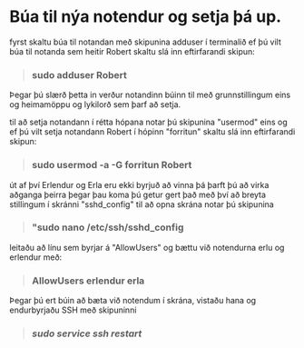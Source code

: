 # __Búa til nýa notendur og setja þá up__.

fyrst skaltu búa til notandan með skipunina adduser í terminalið ef þú vilt búa til notanda sem heitir Robert skaltu slá inn eftirfarandi skipun:

> ### sudo adduser Robert

Þegar þú slærð þetta in verður notandinn búinn til með grunnstillingum eins og heimamöppu og lykilorð sem þarf að setja.

til að setja notandann í rétta hópana notar þú skipunina "usermod" eins og ef þú vilt setja notandann Robert í hópinn "forritun" skaltu slá inn eftirfarandi skipun:

> ### sudo usermod -a -G forritun Robert

út af því Erlendur og Erla eru ekki byrjuð að vinna þá þarft þú að virka aðganga þeirra þegar þau koma þú getur gert það með því að breyta stillingum í skránni "sshd_config" til að opna skrána notar þú skipunina

> ### "sudo nano /etc/ssh/sshd_config

leitaðu að línu sem byrjar á "AllowUsers" og bættu við notendurna erlu og erlendur með:

> ### AllowUsers erlendur erla

Þegar þú ert búin að bæta við notendum í skrána, vistaðu hana og endurbyrjaðu SSH með skipuninni 

> ### ___sudo service ssh restart___


